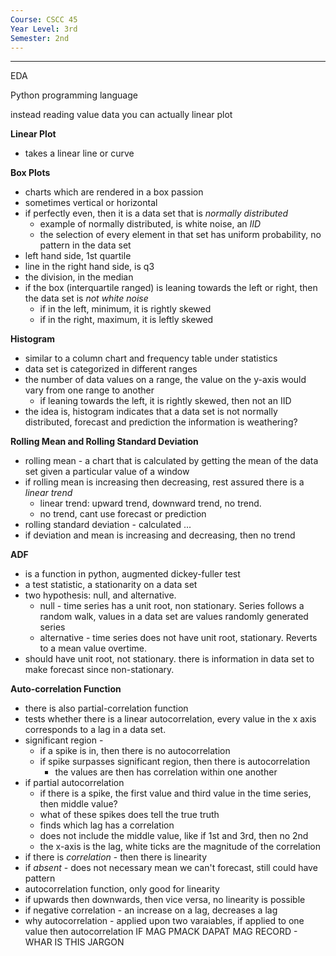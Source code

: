 ```yaml
---
Course: CSCC 45
Year Level: 3rd
Semester: 2nd
---
```

---
EDA

Python programming language

instead reading value data you can actually linear plot

**Linear Plot** 
- takes a linear line or curve

**Box Plots** 
- charts which are rendered in a box passion
- sometimes vertical or horizontal
- if perfectly even, then it is a data set that is *normally distributed*
	- example of normally distributed, is white noise, an *IID*
	- the selection of every element in that set has uniform probability, no pattern in the data set
- left hand side, 1st quartile
- line in the right hand side, is q3
- the division, in the median
- if the box (interquartile ranged) is leaning towards the left or right, then the data set is *not white noise*
	- if in the left, minimum, it is rightly skewed
	- if in the right, maximum, it is leftly skewed

**Histogram**
- similar to a column chart and frequency table under statistics
- data set is categorized in different ranges
- the number of data values on a range, the value on the y-axis would vary from one range to another
	- if leaning towards the left, it is rightly skewed, then not an IID
- the idea is, histogram indicates that a data set is not normally distributed, forecast and prediction the information is weathering?

**Rolling Mean and Rolling Standard Deviation**
- rolling mean - a chart that is calculated by getting the mean of the data set given a particular value of a window
- if rolling mean is increasing then decreasing, rest assured there is a *linear trend*
	- linear trend: upward trend, downward trend, no trend.
	- no trend, cant use forecast or prediction
- rolling standard deviation - calculated ...
- if deviation and mean is increasing and decreasing, then no trend

**ADF**
- is a function in python, augmented dickey-fuller test
- a test statistic, a stationarity on a data set
- two hypothesis: null, and alternative.
	- null - time series has a unit root, non stationary. Series follows a random walk, values in a data set are values randomly generated series
	- alternative - time series does not have unit root, stationary. Reverts to a mean value overtime.
- should have unit root, not stationary. there is information in data set to make forecast since non-stationary.

**Auto-correlation Function**
- there is also partial-correlation function
- tests whether there is a linear autocorrelation, every value in the x axis corresponds to a lag in a data set.
- significant region - 
	- if a spike is in, then there is no autocorrelation
	- if spike surpasses significant region, then there is autocorrelation
		- the values are then has correlation within one another
- if partial autocorrelation
	- if there is a spike, the first value and third value in the time series, then middle value?
	- what of these spikes does tell the true truth
	- finds which lag has a correlation
	- does not include the middle value, like if 1st and 3rd, then no 2nd
	- the x-axis is the lag, white ticks are the magnitude of the correlation
- if there is *correlation* - then there is linearity
- if *absent* - does not necessary mean we can't forecast, still could have pattern
- autocorrelation function, only good for linearity
- if upwards then downwards, then vice versa, no linearity is possible
- if negative correlation - an increase on a lag, decreases a lag
- why autocorrelation - applied upon two varaiables, if applied to one value then autocorrelation
IF MAG PMACK DAPAT MAG RECORD - WHAR IS THIS JARGON

